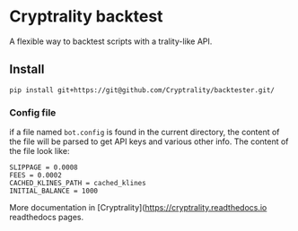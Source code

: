 # Cryptrality backtest

A flexible way to backtest scripts with a trality-like API.


## Install

    pip install git+https://git@github.com/Cryptrality/backtester.git/




### Config file

if a file named `bot.config` is found in the current directory, the content
of the file will be parsed to get API keys and various other info.
The content of the file look like:

    SLIPPAGE = 0.0008
    FEES = 0.0002
    CACHED_KLINES_PATH = cached_klines
    INITIAL_BALANCE = 1000

More documentation in [Cryptrality](https://cryptrality.readthedocs.io readthedocs pages.
